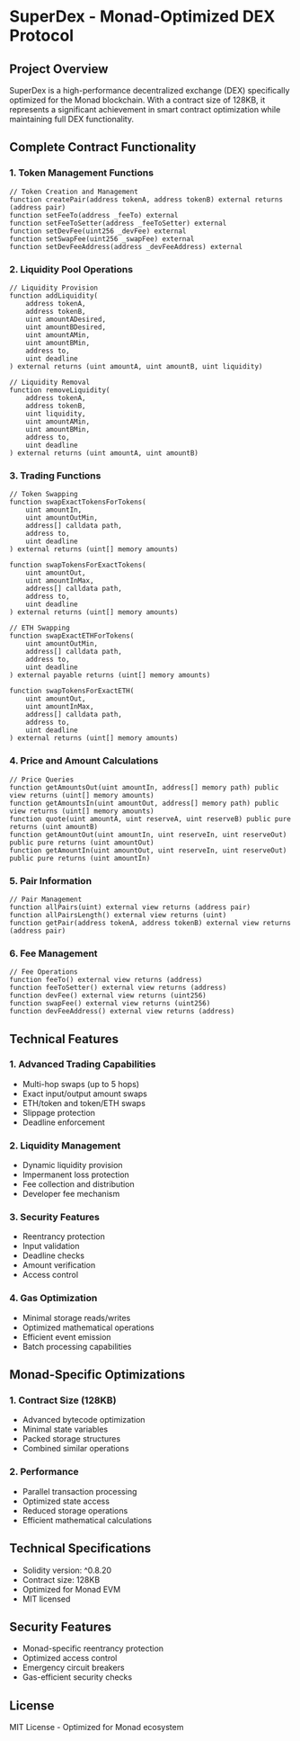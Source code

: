 # SuperDex - Monad-Optimized DEX Protocol

## Project Overview
SuperDex is a high-performance decentralized exchange (DEX) specifically optimized for the Monad blockchain. With a contract size of 128KB, it represents a significant achievement in smart contract optimization while maintaining full DEX functionality.

## Complete Contract Functionality

### 1. Token Management Functions
```solidity
// Token Creation and Management
function createPair(address tokenA, address tokenB) external returns (address pair)
function setFeeTo(address _feeTo) external
function setFeeToSetter(address _feeToSetter) external
function setDevFee(uint256 _devFee) external
function setSwapFee(uint256 _swapFee) external
function setDevFeeAddress(address _devFeeAddress) external
```

### 2. Liquidity Pool Operations
```solidity
// Liquidity Provision
function addLiquidity(
    address tokenA,
    address tokenB,
    uint amountADesired,
    uint amountBDesired,
    uint amountAMin,
    uint amountBMin,
    address to,
    uint deadline
) external returns (uint amountA, uint amountB, uint liquidity)

// Liquidity Removal
function removeLiquidity(
    address tokenA,
    address tokenB,
    uint liquidity,
    uint amountAMin,
    uint amountBMin,
    address to,
    uint deadline
) external returns (uint amountA, uint amountB)
```

### 3. Trading Functions
```solidity
// Token Swapping
function swapExactTokensForTokens(
    uint amountIn,
    uint amountOutMin,
    address[] calldata path,
    address to,
    uint deadline
) external returns (uint[] memory amounts)

function swapTokensForExactTokens(
    uint amountOut,
    uint amountInMax,
    address[] calldata path,
    address to,
    uint deadline
) external returns (uint[] memory amounts)

// ETH Swapping
function swapExactETHForTokens(
    uint amountOutMin,
    address[] calldata path,
    address to,
    uint deadline
) external payable returns (uint[] memory amounts)

function swapTokensForExactETH(
    uint amountOut,
    uint amountInMax,
    address[] calldata path,
    address to,
    uint deadline
) external returns (uint[] memory amounts)
```

### 4. Price and Amount Calculations
```solidity
// Price Queries
function getAmountsOut(uint amountIn, address[] memory path) public view returns (uint[] memory amounts)
function getAmountsIn(uint amountOut, address[] memory path) public view returns (uint[] memory amounts)
function quote(uint amountA, uint reserveA, uint reserveB) public pure returns (uint amountB)
function getAmountOut(uint amountIn, uint reserveIn, uint reserveOut) public pure returns (uint amountOut)
function getAmountIn(uint amountOut, uint reserveIn, uint reserveOut) public pure returns (uint amountIn)
```

### 5. Pair Information
```solidity
// Pair Management
function allPairs(uint) external view returns (address pair)
function allPairsLength() external view returns (uint)
function getPair(address tokenA, address tokenB) external view returns (address pair)
```

### 6. Fee Management
```solidity
// Fee Operations
function feeTo() external view returns (address)
function feeToSetter() external view returns (address)
function devFee() external view returns (uint256)
function swapFee() external view returns (uint256)
function devFeeAddress() external view returns (address)
```

## Technical Features

### 1. Advanced Trading Capabilities
- Multi-hop swaps (up to 5 hops)
- Exact input/output amount swaps
- ETH/token and token/ETH swaps
- Slippage protection
- Deadline enforcement

### 2. Liquidity Management
- Dynamic liquidity provision
- Impermanent loss protection
- Fee collection and distribution
- Developer fee mechanism

### 3. Security Features
- Reentrancy protection
- Input validation
- Deadline checks
- Amount verification
- Access control

### 4. Gas Optimization
- Minimal storage reads/writes
- Optimized mathematical operations
- Efficient event emission
- Batch processing capabilities

## Monad-Specific Optimizations

### 1. Contract Size (128KB)
- Advanced bytecode optimization
- Minimal state variables
- Packed storage structures
- Combined similar operations

### 2. Performance
- Parallel transaction processing
- Optimized state access
- Reduced storage operations
- Efficient mathematical calculations

## Technical Specifications
- Solidity version: ^0.8.20
- Contract size: 128KB
- Optimized for Monad EVM
- MIT licensed

## Security Features
- Monad-specific reentrancy protection
- Optimized access control
- Emergency circuit breakers
- Gas-efficient security checks

## License
MIT License - Optimized for Monad ecosystem 